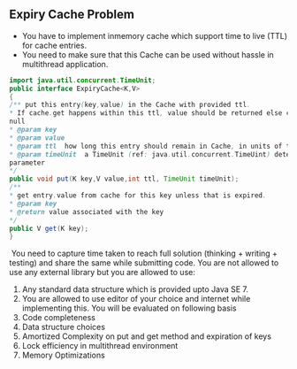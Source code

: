 Expiry Cache Problem
------------------

- You have to implement in­memory cache which support time to live (TTL) for cache entries.
- You need to make sure that this Cache can be used without hassle in multi­thread application.

```java
import java.util.concurrent.TimeUnit;
public interface ExpiryCache<K,V>
{
/** put this entry(key,value) in the Cache with provided ttl.
* If cache.get happens within this ttl, value should be returned else cache.get should return
null
* @param key
* @param value
* @param ttl ­ how long this entry should remain in Cache, in units of timUnit
* @param timeUnit ­ a TimeUnit (ref: java.util.concurrent.TimeUint) determining how to interpret the timeout
parameter
*/
public void put(K key,V value,int ttl, TimeUnit timeUnit);
/**
* get entry.value from cache for this key unless that is expired.
* @param key
* @return value associated with the key
*/
public V get(K key);
}
```
­­­­­­­­­­­­­­­­­­­­­­­­­­­­­­­­­­­­­­­­­­­­­­
You need to capture time taken to reach full solution (thinking + writing + testing) and share
the same while submitting code. You are not allowed to use any external library but you
are allowed to use:

1. Any standard data structure which is provided upto Java SE 7.
2. You are allowed to use editor of your choice and internet while implementing this.
You will be evaluated on following basis
  1. Code completeness
  2. Data structure choices
  3. Amortized Complexity on put and get method and expiration of keys
  4. Lock efficiency in multi­thread environment
  5. Memory Optimizations